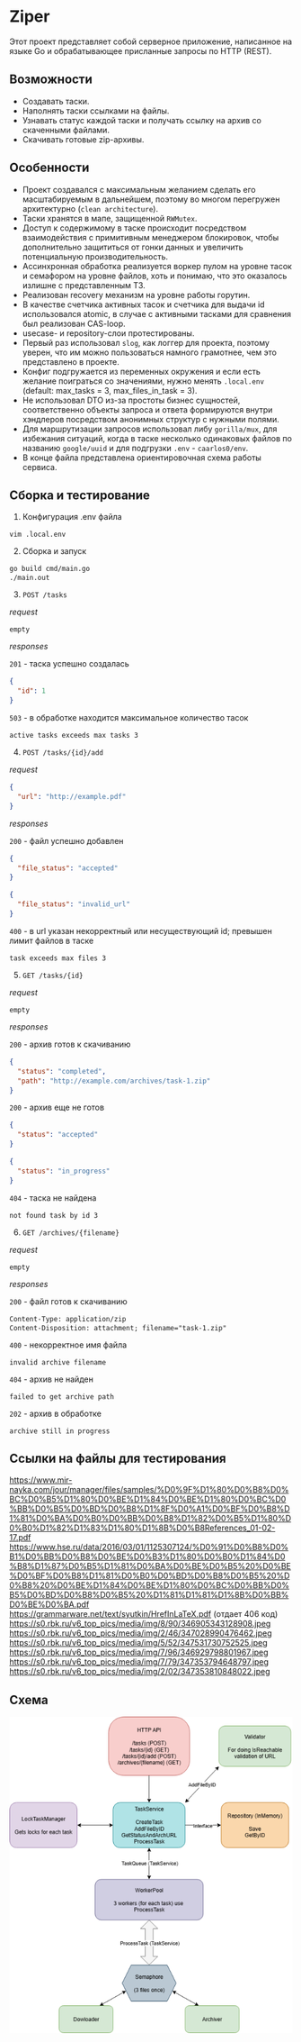 # Ziper

Этот проект представляет собой серверное приложение, написанное на языке Go и обрабатывающее присланные запросы по HTTP (REST).

## Возможности

- Создавать таски.
- Наполнять таски ссылками на файлы.
- Узнавать статус каждой таски и получать ссылку на архив со скаченными файлами.
- Скачивать готовые zip-архивы.

## Особенности

- Проект создавался с максимальным желанием сделать его масштабируемым в дальнейшем, поэтому во многом перегружен архитектурно (`clean architecture`). 
- Таски хранятся в мапе, защищенной `RWMutex`. 
- Доступ к содержимому в таске происходит посредством взаимодействия с примитивным менеджером блокировок, чтобы дополнительно защититься от гонки данных и увеличить потенциальную производительность.
- Ассинхронная обработка реализуется воркер пулом на уровне тасок и семафором на уровне файлов, хоть и понимаю, что это оказалось излишне с представленным ТЗ.
- Реализован recovery механизм на уровне работы горутин.
- В качестве счетчика активных тасок и счетчика для выдачи id использовался atomic, в случае с активными тасками для сравнения был реализован CAS-loop.
- usecase- и repository-слои протестированы.
- Первый раз использовал `slog`, как логгер для проекта, поэтому уверен, что им можно пользоваться намного грамотнее, чем это представлено в проекте.
- Конфиг подгружается из переменных окружения и если есть желание поиграться со значениями, нужно менять `.local.env` (default: max_tasks = 3, max_files_in_task = 3).
- Не использовал DTO из-за простоты бизнес сущностей, соответственно объекты запроса и ответа формируются внутри хэндлеров посредством анонимных структур с нужными полями.
- Для маршрутизации запросов использовал либу `gorilla/mux`, для избежания ситуаций, когда в таске несколько одинаковых файлов по названию `google/uuid` и для подгрузки `.env` - `caarlos0/env`.
- В конце файла представлена ориентировочная схема работы сервиса.

## Сборка и тестирование

1. Конфигурация .env файла

```shell
vim .local.env
```

2. Сборка и запуск

```shell
go build cmd/main.go
./main.out
```

3. `POST /tasks`

_request_
```
empty
```

_responses_

`201` - таска успешно создалась

```json
{
  "id": 1
}
```

`503` - в обработке находится максимальное количество тасок

```
active tasks exceeds max tasks 3
```

4. `POST /tasks/{id}/add`

_request_
```json
{
  "url": "http://example.pdf"
}
```

_responses_

`200` - файл успешно добавлен

```json
{
  "file_status": "accepted"
}
```
```json
{
  "file_status": "invalid_url"
}
```

`400` - в url указан некорректный или несуществующий id; превышен лимит файлов в таске

```
task exceeds max files 3
```

5. `GET /tasks/{id}`

_request_

```
empty
```

_responses_

`200` - архив готов к скачиванию

```json
{
  "status": "completed",
  "path": "http://example.com/archives/task-1.zip"
}
```

`200` - архив еще не готов

```json
{
  "status": "accepted"
}
```
```json
{
  "status": "in_progress"
}
```

`404` - таска не найдена

```
not found task by id 3
```

6. `GET /archives/{filename}`

_request_

```
empty
```

_responses_

`200` - файл готов к скачиванию

```
Content-Type: application/zip
Content-Disposition: attachment; filename="task-1.zip"
```

`400` - некорректное имя файла

```
invalid archive filename
```

`404` - архив не найден

```
failed to get archive path
```

`202` - архив в обработке 

```
archive still in progress
```

## Ссылки на файлы для тестирования

https://www.mir-nayka.com/jour/manager/files/samples/%D0%9F%D1%80%D0%B8%D0%BC%D0%B5%D1%80%D0%BE%D1%84%D0%BE%D1%80%D0%BC%D0%BB%D0%B5%D0%BD%D0%B8%D1%8F%D0%A1%D0%BF%D0%B8%D1%81%D0%BA%D0%B0%D0%BB%D0%B8%D1%82%D0%B5%D1%80%D0%B0%D1%82%D1%83%D1%80%D1%8B%D0%B8References_01-02-17.pdf \
https://www.hse.ru/data/2016/03/01/1125307124/%D0%91%D0%B8%D0%B1%D0%BB%D0%B8%D0%BE%D0%B3%D1%80%D0%B0%D1%84%D0%B8%D1%87%D0%B5%D1%81%D0%BA%D0%BE%D0%B5%20%D0%BE%D0%BF%D0%B8%D1%81%D0%B0%D0%BD%D0%B8%D0%B5%20%D0%B8%20%D0%BE%D1%84%D0%BE%D1%80%D0%BC%D0%BB%D0%B5%D0%BD%D0%B8%D0%B5%20%D1%81%D1%81%D1%8B%D0%BB%D0%BE%D0%BA.pdf \
https://grammarware.net/text/syutkin/HrefInLaTeX.pdf (отдает 406 код) \
https://s0.rbk.ru/v6_top_pics/media/img/8/90/346905343128908.jpeg \
https://s0.rbk.ru/v6_top_pics/media/img/2/46/347028990476462.jpeg \
https://s0.rbk.ru/v6_top_pics/media/img/5/52/347531730752525.jpeg \
https://s0.rbk.ru/v6_top_pics/media/img/7/96/346929798801967.jpeg \
https://s0.rbk.ru/v6_top_pics/media/img/7/79/347353794648797.jpeg \
https://s0.rbk.ru/v6_top_pics/media/img/2/02/347353810848022.jpeg 

## Схема

![Схема](md/scheme.png)
